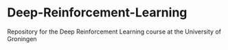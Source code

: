 # Deep-Reinforcement-Learning
Repository for the Deep Reinforcement Learning course at the University of Groningen
